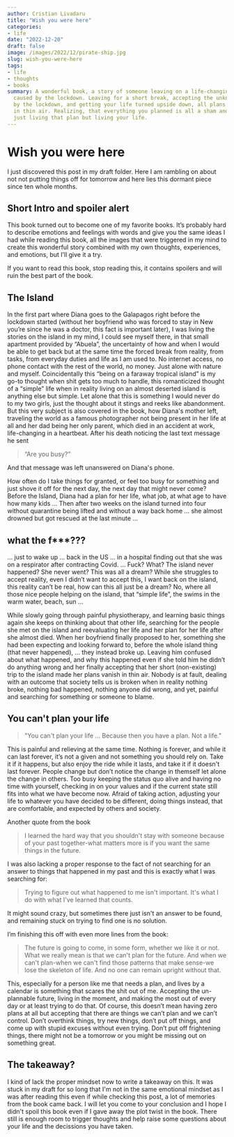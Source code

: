 ```yaml
---
author: Cristian Livadaru
title: "Wish you were here"
categories:
- life
date: "2022-12-20"
draft: false
image: /images/2022/12/pirate-ship.jpg
slug: wish-you-were-here
tags:
- life
- thoughts
- books
summary: A wonderful book, a story of someone leaving on a life-changing trip
  caused by the lockdown. Leaving for a short break, accepting the unknown caused
  by the lockdown, and getting your life turned upside down, all plans vanished
  in thin air. Realizing, that everything you planned is all a sham and you were
  just living that plan but living your life.
---
```

# Wish you were here

I just discovered this post in my draft folder. Here I am rambling on about not
not putting things off for tomorrow and here lies this dormant piece since ten
whole months.

## Short Intro and spoiler alert

This book turned out to become one of my favorite books. It’s probably hard to
describe emotions and feelings with words and give you the same ideas I had
while reading this book, all the images that were triggered in my mind to
create this wonderful story combined with my own thoughts, experiences, and
emotions, but I’ll give it a try.

If you want to read this book, stop reading this, it contains spoilers and will
ruin the best part of the book.

## The Island

In the first part where Diana goes to the Galapagos right before the lockdown
started (without her boyfriend who was forced to stay in New you’re since he
was a doctor, this fact is important later), I was living the stories on the
island in my mind, I could see myself there, in that small apartment provided
by “Abuela”, the uncertainty of how and when I would be able to get back but at
the same time the forced break from reality, from tasks, from everyday duties
and life as I am used to. No internet access, no phone contact with the rest of
the world, no money. Just alone with nature and myself. Coincidentally this
“being on a faraway tropical island” is my go-to thought when shit gets too
much to handle, this romanticized thought of a “simple” life when in reality
living on an almost deserted island is anything else but simple. Let alone that
this is something I would never do to my two girls, just the thought about it
stings and reeks like abandonment. But this very subject is also covered in the
book, how Diana's mother left, traveling the world as a famous photographer not
being present in her life at all and her dad being her only parent, which died
in an accident at work, life-changing in a heartbeat. After his death noticing
the last text message he sent

> “Are you busy?”

And that message was left unanswered on Diana's phone.

How often do I take things for granted, or feel too busy for something and just
shove it off for the next day, the next day that might never come? Before the
Island, Diana had a plan for her life, what job, at what age to have how many
kids … Then after two weeks on the island turned into four without quarantine
being lifted and without a way back home … she almost drowned but got rescued
at the last minute …

## what the f***???

… just to wake up … back in the US … in a hospital finding
out that she was on a respirator after contracting Covid. … Fuck? What? The
island never happened? She never went? This was all a dream? While she
struggles to accept reality, even I didn’t want to accept this, I want back on
the island, this reality can’t be real, how can this all just be a dream? No,
where all those nice people helping on the island, that “simple life”, the
swims in the warm water, beach, sun …

While slowly going through painful physiotherapy, and learning basic things
again she keeps on thinking about that other life, searching for the people she
met on the island and reevaluating her life and her plan for her life after she
almost died. When her boyfriend finally proposed to her, something she had been
expecting and looking forward to, before the whole island thing (that never
happened), … they instead broke up. Leaving him confused about what happened,
and why this happened even if she told him he didn’t do anything wrong and her
finally accepting that her short (non-existing) trip to the island made her
plans vanish in thin air. Nobody is at fault, dealing with an outcome that
society tells us is broken when in reality nothing broke, nothing bad happened,
nothing anyone did wrong, and yet, painful and searching for something or
someone to blame.

## You can't plan your life

> "You can't plan your life … Because then you have a plan. Not a life."

This is painful and relieving at the same time. Nothing is forever, and while
it can last forever, it’s not a given and not something you should rely on.
Take it if it happens, but also enjoy the ride while it lasts, and take it if
it doesn't last forever. People change but don’t notice the change in themself
let alone the change in others. Too busy keeping the status quo alive and
having no time with yourself, checking in on your values and if the current
state still fits into what we have become now. Afraid of taking action,
adjusting your life to whatever you have decided to be different, doing things
instead, that are comfortable, and expected by others and society.

Another quote from the book

> I learned the hard way that you shouldn't stay with someone because of your
> past together-what matters more is if you want the same things in the future.

I was also lacking a proper response to the fact of not searching for an answer
to things that happened in my past and this is exactly what I was searching
for:

> Trying to figure out what happened to me isn't important. It's what I do with
> what I've learned that counts.

It might sound crazy, but sometimes there just isn't an answer to be found, and
remaining stuck on trying to find one is no solution.

I’m finishing this off with  even more lines from the book:

> The future is going to come, in some form, whether we like it or not. What we
> really mean is that we can't plan for the future. And when we can't plan-when
> we can't find those patterns that make sense-we lose the skeleton of life.
> And no one can remain upright without that.

This, especially for a person like me that needs a plan, and lives by a
calendar is something that scares the shit out of me. Accepting the
un-plannable future, living in the moment, and making the most out of every day
or at least trying to do that. Of course, this doesn’t mean having zero plans
at all but accepting that there are things we can’t plan and we can’t control.
Don’t overthink things, try new things, don’t put off things, and come up with
stupid excuses without even trying. Don’t put off frightening things, there
might not be a tomorrow or you might be missing out on something great.

## The takeaway?

I kind of lack the proper mindset now to write a takeaway on this. It was stuck
in my draft for so long that I'm not in the same emotional mindset as I was
after reading this even if while checking this post, a lot of memories from the
book came back. I will let you come to your conclusion and I hope I didn't
spoil this book even if I gave away the plot twist in the book. There still is
enough room to trigger thoughts and help raise some questions about your life
and the decissions you have taken.
